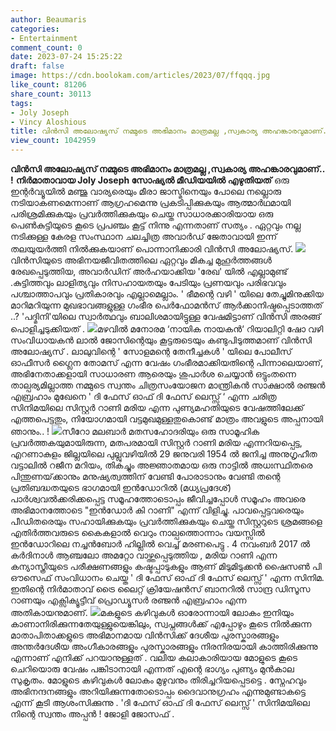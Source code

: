 ```yaml
---
author: Beaumaris
categories:
- Entertainment
comment_count: 0
date: 2023-07-24 15:25:22
draft: false
image: https://cdn.boolokam.com/articles/2023/07/ffqqq.jpg
like_count: 81206
share_count: 30113
tags:
- Joly Joseph
- Vincy Aloshious
title: വിന്‍സി അലോഷ്യസ് നമ്മുടെ അഭിമാനം മാത്രമല്ല ,സ്വകാര്യ അഹങ്കാരവുമാണ്.. !
view_count: 1042959
---
```


**വിന്‍സി അലോഷ്യസ് നമ്മുടെ അഭിമാനം മാത്രമല്ല ,സ്വകാര്യ അഹങ്കാരവുമാണ്.. !** **നിർമാതാവായ Joly Joseph സോഷ്യൽ മീഡിയയിൽ എഴുതിയത്** [](https://cdn.boolokam.com/articles/2023/07/dqqqw-1.jpg)ഒരു ഇന്റർവ്യൂയിൽ മഞ്ജു വാര്യരെയും മീരാ ജാസ്മിനെയും പോലെ നല്ലൊരു നടിയാകണമെന്നാണ് ആഗ്രഹമെന്നു പ്രകടിപ്പിക്കുകയും ആത്മാർഥമായി പരിശ്രമിക്കുകയും പ്രവർത്തിക്കുകയും ചെയ്ത സാധാരക്കാരിയായ ഒരു പെൺകുട്ടിയുടെ കൂടെ പ്രപഞ്ചം കൂട്ട് നിന്നു എന്നതാണ് സത്യം . ഏറ്റവും നല്ല നടിക്കുള്ള കേരള സംസ്ഥാന ചലച്ചിത്ര അവാർഡ് ജേതാവായി ഇന്ന് തലയുയർത്തി നിൽക്കുകയാണ് പൊന്നാനിക്കാരി വിൻസി അലോഷ്യസ്. [![](https://cdn.boolokam.com/articles/2023/07/ffqqq.jpg)](https://cdn.boolokam.com/articles/2023/07/ffqqq.jpg)വിൻസിയുടെ അഭിനയജീവിതത്തിലെ ഏറ്റവും മികച്ച മുഹൂർത്തങ്ങൾ രേഖപ്പെടുത്തിയ, അവാർഡിന് അർഹയാക്കിയ 'രേഖ' യിൽ എല്ലാമുണ്ട് .കുട്ടിത്തവും ലാളിത്യവും നിസഹായതയും പേടിയും പ്രണയവും പരിഭവവും പശ്ചാത്താപവും പ്രതികാരവും എല്ലാമെല്ലാം. ' ഭീമന്റെ വഴി ' യിലെ തേച്ചുമിനുക്കിയ മാറിമറിയുന്ന മുഖഭാവങ്ങളുള്ള ഗംഭീര പെർഫോമൻസ് ആർക്കാനിഷ്ടപ്പെടാത്തത് ..? 'പദ്മിനി'യിലെ സ്വാർത്ഥവും ബാലിശമായിട്ടുള്ള വേഷമിട്ടാണ് വിൻസി അരങ്ങ് പൊളിച്ചടുക്കിയത് . [![](https://cdn.boolokam.com/articles/2023/07/334.webp)](https://cdn.boolokam.com/articles/2023/07/334.webp)മഴവിൽ മനോരമ ‘നായിക നായകൻ‘ റിയാലിറ്റി ഷോ വഴി സംവിധായകൻ ലാൽ ജോസിന്റെയും കൂട്ടരുടെയും കണ്ടുപിടുത്തമാണ് വിൻസി അലോഷ്യസ് . ലാലുവിന്റെ ' സോളമന്റെ തേനീച്ചകൾ ' യിലെ പോലീസ് ഓഫീസർ ഗ്ലൈന തോമസ് എന്ന വേഷം ഗംഭീരമാക്കിയതിന്റെ പിന്നാലെയാണ്, അഭിനേതാക്കളായി സാധാരണ ആരെയും ശുപാർശ ചെയ്യാൻ ഒട്ടുംതന്നെ താല്പര്യമില്ലാത്ത നമ്മുടെ സ്വന്തം ചിത്രസംയോജന മാന്ത്രികൻ സാക്ഷാൽ രഞ്ജൻ എബ്രഹാം മുഖേനെ ' ദി ഫേസ് ഓഫ് ദി ഫേസ് ലെസ്സ് ‘ എന്ന ചരിത്ര സിനിമയിലെ സിസ്റ്റർ റാണി മരിയ എന്ന പുണ്യമഹതിയുടെ വേഷത്തിലേക്ക് എത്തപെട്ടതും, നിയോഗമായി വട്ടമുഖമുള്ളതുകൊണ്ട് മാത്രം അവളുടെ അപ്പനായി ഞാനും.. ! [![](https://cdn.boolokam.com/articles/2023/07/qqdd-820x1024.jpg)](https://cdn.boolokam.com/articles/2023/07/qqdd.jpg)സീറോ മലബാർ മതസഹോദരിയും ഒരു സാമൂഹിക പ്രവർത്തകയുമായിരുന്ന, മതപരമായി സിസ്റ്റർ റാണി മരിയ എന്നറിയപ്പെട്ട, എറണാകുളം ജില്ലയിലെ പുല്ലുവഴിയിൽ 29 ജനുവരി 1954 ൽ ജനിച്ച അനുഗൃഹീത വട്ടാലിൽ റജീന മറിയം, തികച്ചും അജ്ഞാതമായ ഒരു നാട്ടിൽ അധഃസ്ഥിതരെ പിന്തുണയ്‌ക്കാനും മനുഷ്യത്വത്തിന് വേണ്ടി പോരാടാനും വേണ്ടി തന്റെ പ്രതിബദ്ധതയുടെ ഭാഗമായി ഇൻഡോറിൽ (മധ്യപ്രദേശ്) പാർശ്വവൽക്കരിക്കപ്പെട്ട സമൂഹത്തോടൊപ്പം ജീവിച്ചപ്പോൾ സമൂഹം അവരെ അഭിമാനത്തോടെ "ഇൻഡോർ കി റാണി" എന്ന് വിളിച്ചു. പാവപ്പെട്ടവരെയും പീഡിതരെയും സഹായിക്കുകയും പ്രവർത്തിക്കുകയും ചെയ്ത സിസ്റ്ററുടെ ശ്രമങ്ങളെ എതിർത്തവരുടെ കൈകളാൽ വെറും നാല്പത്തൊന്നാം വയസ്സിൽ ഇൻഡോറിലെ നച്ചൻബോർ ഹില്ലിൽ വെച്ച് മരണപെട്ടു . 4 നവംബർ 2017 ൽ കർദിനാൾ ആഞ്ചലോ അമറ്റോ വാഴ്ത്തപ്പെടുത്തിയ , മരിയ റാണി എന്ന കന്യാസ്ത്രീയുടെ പരീക്ഷണങ്ങളും കഷ്ടപ്പാടുകളും ആണ് മിടുമിടുക്കൻ ഷൈസൺ പി ഔസെഫ് സംവിധാനം ചെയ്ത ' ദി ഫേസ് ഓഫ് ദി ഫേസ് ലെസ്സ് ' എന്ന സിനിമ. ഇതിന്റെ നിർമാതാവ് ട്രൈ ലൈറ്റ് ക്രിയേഷൻസ് ബാനറിൽ സാന്ദ്ര ഡിസൂസ റാണയും എക്സിക്യൂട്ടീവ് പ്രൊഡ്യൂസർ രഞ്ജൻ എബ്രഹാം എന്ന അതികായനുമാണ്. [![](https://cdn.boolokam.com/articles/2023/07/dqffffgg.jpg)](https://cdn.boolokam.com/articles/2023/07/dqffffgg.jpg)മകളുടെ കഴിവുകൾ ഓരോന്നായി ലോകം ഇനിയും കാണാനിരിക്കുന്നതേയുള്ളുയെങ്കിലും, സ്വപ്നങ്ങൾക്ക് എപ്പോഴും കൂടെ നിൽക്കുന്ന മാതാപിതാക്കളുടെ അഭിമാനമായ വിൻസിക്ക് ദേശീയ പുരസ്കാരങ്ങളും അന്തർദേശീയ അംഗീകാരങ്ങളും പുരസ്കാരങ്ങളും നിരനിരയായി കാത്തിരിക്കുന്നു എന്നാണ് എനിക്ക് പറയാനുള്ളത് . വലിയ കലാകാരിയായ മോളുടെ കൂടെ ചെറിയൊരു വേഷം പങ്കിടാനായി എന്നത് എന്റെ ഭാഗ്യം പുണ്യം മുൻകാല സുകൃതം. മോളുടെ കഴിവുകൾ ലോകം മുഴുവനും തിരിച്ചറിയപ്പെടട്ടെ . സ്നേഹവും അഭിനന്ദനങ്ങളും അറിയിക്കുന്നതോടൊപ്പം ദൈവാനുഗ്രഹം എന്നുമുണ്ടാകട്ടെ എന്ന് കൂടി ആശംസിക്കുന്നു . 'ദി ഫേസ് ഓഫ് ദി ഫേസ് ലെസ്സ് ' സിനിമയിലെ നിന്റെ സ്വന്തം അപ്പൻ ! ജോളി ജോസഫ് .